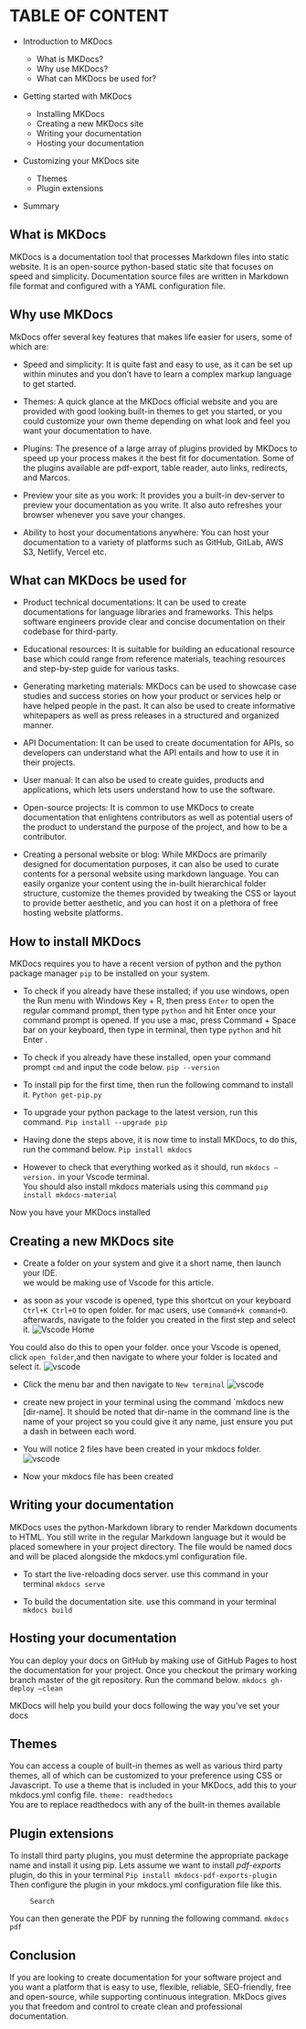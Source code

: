# TABLE OF CONTENT
- Introduction to MKDocs 
    <ul>
    <li>What is MKDocs?</li>
    <li>Why use MKDocs?</li>
    <li>What can MKDocs be used for?</li>
    </ul>

- Getting started with MKDocs
    <ul>
    <li>Installing MKDocs</li>
    <li>Creating a new MKDocs site</li>
    <li>Writing your documentation</li>
    <li>Hosting your documentation</li>
    </ul>

- Customizing your MKDocs site
    <ul>
    <li>Themes</li>
    <li>Plugin extensions</li>
    </ul>

- Summary


## What is MKDocs
MKDocs is a documentation tool that processes Markdown files into static website. It is an open-source python-based static site that focuses on speed and simplicity. Documentation source files are written in Markdown file format and configured with a YAML configuration file.

## Why use MKDocs
MkDocs offer several key features that makes life easier for users, some of which are:

- Speed and simplicity: It is quite fast and easy to use, as it can be set up within minutes and you don’t have to learn a complex markup language to get started.

- Themes: A quick glance at the MKDocs official website and you are provided with good looking built-in themes to get you started, or you could customize your own theme depending on what look and feel you want your documentation to have.

- Plugins: The presence of a large array of plugins provided by MKDocs to speed up your process makes it the best fit for documentation. Some of the plugins available are pdf-export, table reader, auto links, redirects, and Marcos.
    
- Preview your site as you work: It provides you a built-in dev-server to preview your documentation as you write. It also auto refreshes your browser whenever you save your changes.
    
- Ability to host your documentations anywhere: You can host your documentation to a variety of platforms such as GitHub, GitLab, AWS S3, Netlify, Vercel etc.
    

## What can MKDocs be used for
- Product technical documentations: It can be used to create documentations for language libraries and frameworks. This helps software engineers provide clear and concise documentation on their codebase for third-party.
    
- Educational resources: It is suitable for building an educational resource base which could range from reference materials, teaching resources and step-by-step guide for various tasks.
    
- Generating marketing materials: MKDocs can be used to showcase case studies and success stories on how your product or services help or have helped people in the past. It can also be used to create informative whitepapers as well as press releases in a structured and organized manner.
    
- API Documentation: It can be used to create documentation for APIs, so developers can understand what the API entails and how to use it in their projects.
    
- User manual: It can also be used to create guides, products and applications, which lets users understand how to use the software.
    
- Open-source projects: It is common to use MKDocs to create documentation that enlightens contributors as well as potential users of the product to understand the purpose of the project, and how to be a contributor.
    
- Creating a personal website or blog: While MKDocs are primarily designed for documentation purposes, it can also be used to curate contents for a personal website using markdown language. You can easily organize your content using the in-built hierarchical folder structure, customize the themes provided by tweaking the CSS or layout to provide better aesthetic, and you can host it on a plethora of free hosting website platforms.
    

## How to install MKDocs
MKDocs requires you to have a recent version of python and the python package manager `pip` to be installed on your system.

- To check if you already have these installed; if you use windows, open the Run menu with Windows Key + R, then press `Enter` to open the regular command prompt, then type `python` and hit Enter once your command prompt is opened. If you use a mac, press Command + Space bar on your keyboard, then type in terminal, then type `python` and hit Enter .

- To check if you already have these installed, open your command prompt `cmd` and input the code below. 
    ```pip --version```
    
- To install pip for the first time, then run the following command to install it. 
    ```Python get-pip.py```
    
- To upgrade your python package to the latest version, run this command. 
    ```Pip install --upgrade pip```
    
- Having done the steps above, it is now time to install MKDocs, to do this, run the command below.
    ```Pip install mkdocs```

- However to check that everything worked as it should, run ```mkdocs –version.``` in your Vscode terminal.<br>
You should also install mkdocs materials using this command
     ```pip install mkdocs-material```
    

Now you have your MKDocs installed


## Creating a new MKDocs site

- Create a folder on your system and give it a short name, then launch your IDE. <br>
we would be making use of Vscode for this article.
    
- as soon as your vscode is opened, type this shortcut on your keyboard `Ctrl+K Ctrl+O` to open folder. for mac users, use `Command+k command+O`. afterwards, navigate to the folder you created in the first step and select it.
![Vscode Home](../../img/vscode%20home%20screen.png "Here is your onboarding screen in Vscode")
    
You could also do this to open your folder. once your Vscode is opened, click `open folder`,and then navigate to where your folder is located and select it.
![vscode](../../img/home%20screen.png)

- Click the menu bar and then navigate to `New terminal`
![vscode](../../img/hamburger%20menu.png "open your Vscode terminal here")

- create new project in your terminal using the command `mkdocs new [dir-name]. It should be noted that dir-name in the command line is the name of your project so you could give it any name, just ensure you put a dash in between each word.

- You will notice 2 files have been created in your mkdocs folder.
![vscode](../../img/mkdocs%20file%20created.png "New MKDocs folder has been created successfully")
    
- Now your mkdocs file has been created

## Writing your documentation
MKDocs uses the python-Markdown library to render Markdown documents to HTML. You still
write in the regular Markdown language but it would be placed somewhere in your project
directory. The file would be named docs and will be placed alongside the mkdocs.yml
configuration file.



- To start the live-reloading docs server. use this command in your terminal
    ```mkdocs serve```

- To build the documentation site. use this command in your terminal
    ```mkdocs build```

## Hosting your documentation
You can deploy your docs on GitHub by making use of GitHub Pages to host the documentation
for your project. Once you checkout the primary working branch master of the git repository.
Run the command below.
```mkdocs gh-deploy –clean```

MKDocs will help you build your docs following the way you’ve set your docs

## Themes
You can access a couple of built-in themes as well as various third party themes, all of
which can be customized to your preference using CSS or Javascript. To use a theme that
is included in your MKDocs, add this to your mkdocs.yml config file.
`theme: readthedocs` <br>
You are to replace readthedocs with any of the built-in themes available


## Plugin extensions
To install third party plugins, you must determine the appropriate package name and install it
using pip. Lets assume we want to install *pdf-exports* plugin, do this in your terminal
```Pip install mkdocs-pdf-exports-plugin```
<br>
Then configure the plugin in your mkdocs.yml configuration file like this.
```Plugins:
     Search
```

You can then generate the PDF by running the following command.
```mkdocs pdf```


## Conclusion
If you are looking to create documentation for your software project and you want a platform that is easy to use, flexible, reliable, SEO-friendly, free and open-source, while supporting continuous integration. MkDocs gives you that freedom and control to create clean and professional documentation.